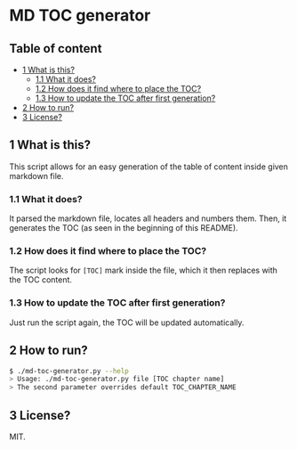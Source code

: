 # MD TOC generator

$%TOC_BEGIN$
## Table of content
- [1 What is this?](#1-what-is-this)
  - [1.1 What it does?](#11-what-it-does)
  - [1.2 How does it find where to place the TOC?](#12-how-does-it-find-where-to-place-the-toc)
  - [1.3 How to update the TOC after first generation?](#13-how-to-update-the-toc-after-first-generation)
- [2 How to run?](#2-how-to-run)
- [3 License?](#3-license)
$%TOC_END$

## 1 What is this?

This script allows for an easy generation of the table of content inside given markdown file.

### 1.1 What it does?

It parsed the markdown file, locates all headers and numbers them. Then, it generates the TOC (as seen in the beginning of this README).

### 1.2 How does it find where to place the TOC?

The script looks for `[TOC]` mark inside the file, which it then replaces with the TOC content.

### 1.3 How to update the TOC after first generation?

Just run the script again, the TOC will be updated automatically.

## 2 How to run?

```bash
$ ./md-toc-generator.py --help
> Usage: ./md-toc-generator.py file [TOC chapter name]
> The second parameter overrides default TOC_CHAPTER_NAME
```

## 3 License?

MIT.
